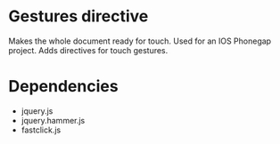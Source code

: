 # Gestures directive

Makes the whole document ready for touch. Used for an IOS Phonegap project.
Adds directives for touch gestures.


# Dependencies

- jquery.js
- jquery.hammer.js
- fastclick.js
